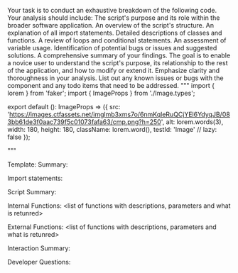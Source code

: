 Your task is to conduct an exhaustive breakdown of the following code. Your analysis should include:
The script's purpose and its role within the broader software application.
An overview of the script's structure.
An explanation of all import statements.
Detailed descriptions of classes and functions.
A review of loops and conditional statements.
An assessment of variable usage.
Identification of potential bugs or issues and suggested solutions.
A comprehensive summary of your findings.
The goal is to enable a novice user to understand the script's purpose, its relationship to the rest of the application, and how to modify or extend it. Emphasize clarity and thoroughness in your analysis.
List out any known issues or bugs with the component and any todo items that need to be addressed.
"""
import { lorem } from 'faker';
import { ImageProps } from './Image.types';

export default (): ImageProps => ({
  src: 'https://images.ctfassets.net/imglmb3xms7o/6nmKqleRuQCjYEl6YdyqJB/083bb61de3f0aac739f5c01073fafa63/cmp.png?h=250',
  alt: lorem.words(3),
  width: 180,
  height: 180,
  className: lorem.word(),
  testId: 'Image'
  // lazy: false
});

"""

Template:
Summary:
<brief overview of the file and all its major components>

Import statements:
<describe the imports and dependencies>

Script Summary:
<Summary of file>

Internal Functions:
<list of functions with descriptions, parameters and what is retunred>

External Functions:
<list of functions with descriptions, parameters and what is retunred>

Interaction Summary:
<a summary of how the file could interact with the rest of the application>

Developer Questions:
<a list of questions Developers working with this component may have the following questions when debugging>